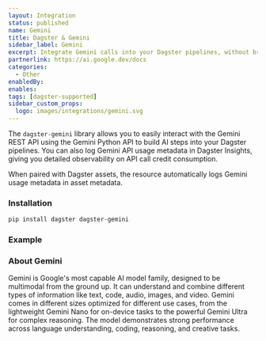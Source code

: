 ```yaml
---
layout: Integration
status: published
name: Gemini
title: Dagster & Gemini
sidebar_label: Gemini
excerpt: Integrate Gemini calls into your Dagster pipelines, without breaking the bank.
partnerlink: https://ai.google.dev/docs
categories:
  - Other
enabledBy:
enables:
tags: [dagster-supported]
sidebar_custom_props:
  logo: images/integrations/gemini.svg
---
```


The `dagster-gemini` library allows you to easily interact with the Gemini REST API using the Gemini Python API to build AI steps into your Dagster pipelines. You can also log Gemini API usage metadata in Dagster Insights, giving you detailed observability on API call credit consumption.

When paired with Dagster assets, the resource automatically logs Gemini usage metadata in asset metadata.

### Installation

```bash
pip install dagster dagster-gemini
```

### Example

<CodeExample filePath="integrations/gemini.py" language="python" />

### About Gemini

Gemini is Google's most capable AI model family, designed to be multimodal from the ground up. It can understand and combine different types of information like text, code, audio, images, and video. Gemini comes in different sizes optimized for different use cases, from the lightweight Gemini Nano for on-device tasks to the powerful Gemini Ultra for complex reasoning. The model demonstrates strong performance across language understanding, coding, reasoning, and creative tasks.
